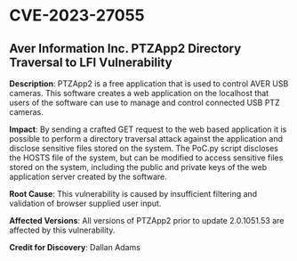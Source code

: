# CVE-2023-27055

## Aver Information Inc. PTZApp2 Directory Traversal to LFI Vulnerability

**Description**: PTZApp2 is a free application that is used to control AVER USB cameras. This software creates a web application on the localhost that users of the software can use to manage and control connected USB PTZ cameras. 

**Impact**: By sending a crafted GET request to the web based application it is possible to perform a directory traversal attack against the application and disclose sensitive files stored on the system. The PoC.py script discloses the HOSTS file of the system, but can be modified to access sensitive files stored on the system, including the public and private keys of the web application server created by the software. 

**Root Cause**: This vulnerability is caused by insufficient filtering and validation of browser supplied user input. 

**Affected Versions**: All versions of PTZApp2 prior to update 2.0.1051.53 are affected by this vulnerability. 


**Credit for Discovery**: Dallan Adams
